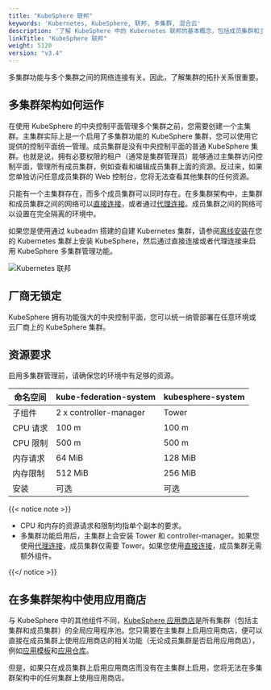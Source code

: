```yaml
---
title: "KubeSphere 联邦"
keywords: 'Kubernetes, KubeSphere, 联邦, 多集群, 混合云'
description: '了解 KubeSphere 中的 Kubernetes 联邦的基本概念，包括成员集群和主集群。'
linkTitle: "KubeSphere 联邦"
weight: 5120
version: "v3.4"
---
```


多集群功能与多个集群之间的网络连接有关。因此，了解集群的拓扑关系很重要。

## 多集群架构如何运作

在使用 KubeSphere 的中央控制平面管理多个集群之前，您需要创建一个主集群。主集群实际上是一个启用了多集群功能的 KubeSphere 集群，您可以使用它提供的控制平面统一管理。成员集群是没有中央控制平面的普通 KubeSphere 集群。也就是说，拥有必要权限的租户（通常是集群管理员）能够通过主集群访问控制平面，管理所有成员集群，例如查看和编辑成员集群上面的资源。反过来，如果您单独访问任意成员集群的 Web 控制台，您将无法查看其他集群的任何资源。

只能有一个主集群存在，而多个成员集群可以同时存在。在多集群架构中，主集群和成员集群之间的网络可以[直接连接](../../enable-multicluster/direct-connection/)，或者通过[代理连接](../../enable-multicluster/agent-connection/)。成员集群之间的网络可以设置在完全隔离的环境中。

如果您是使用通过 kubeadm 搭建的自建 Kubernetes 集群，请参阅[离线安装](../../../installing-on-kubernetes/on-prem-kubernetes/install-ks-on-linux-airgapped/)在您的 Kubernetes 集群上安装 KubeSphere，然后通过直接连接或者代理连接来启用 KubeSphere 多集群管理功能。

![Kubernetes 联邦](/images/docs/v3.x/zh-cn/multicluster-management/introduction/kubesphere-federation/kubesphere-federation.png)

## 厂商无锁定

KubeSphere 拥有功能强大的中央控制平面，您可以统一纳管部署在任意环境或云厂商上的 KubeSphere 集群。

## 资源要求

启用多集群管理前，请确保您的环境中有足够的资源。

| 命名空间 | kube-federation-system | kubesphere-system |
| -------- | ---------------------- | ----------------- |
| 子组件   | 2 x controller-manager  | Tower             |
| CPU 请求 | 100 m                  | 100 m             |
| CPU 限制 | 500 m                  | 500 m             |
| 内存请求 | 64 MiB                 | 128 MiB           |
| 内存限制 | 512 MiB                | 256 MiB           |
| 安装     | 可选                   | 可选              |

{{< notice note >}}

- CPU 和内存的资源请求和限制均指单个副本的要求。
- 多集群功能启用后，主集群上会安装 Tower 和 controller-manager。如果您使用[代理连接](../../../multicluster-management/enable-multicluster/agent-connection/)，成员集群仅需要 Tower。如果您使用[直接连接](../../../multicluster-management/enable-multicluster/direct-connection/)，成员集群无需额外组件。

{{</ notice >}}

## 在多集群架构中使用应用商店

与 KubeSphere 中的其他组件不同，[KubeSphere 应用商店](../../../pluggable-components/app-store/)是所有集群（包括主集群和成员集群）的全局应用程序池。您只需要在主集群上启用应用商店，便可以直接在成员集群上使用应用商店的相关功能（无论成员集群是否启用应用商店），例如[应用模板](../../../project-user-guide/application/app-template/)和[应用仓库](../../../workspace-administration/app-repository/import-helm-repository/)。

但是，如果只在成员集群上启用应用商店而没有在主集群上启用，您将无法在多集群架构中的任何集群上使用应用商店。